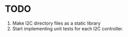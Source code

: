 
# TODO
1. Make I2C directory files as a static library
2. Start implementing unit tests for each I2C controller.
